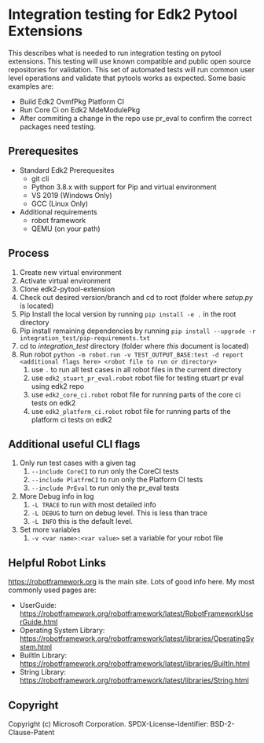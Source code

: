 # Integration testing for Edk2 Pytool Extensions

This describes what is needed to run integration testing on pytool extensions.  This testing will use known compatible and public open source repositories for validation.  This set of automated tests will run common user level operations and validate that pytools works as expected. Some basic examples are:

* Build Edk2 OvmfPkg Platform CI
* Run Core Ci on Edk2 MdeModulePkg
* After commiting a change in the repo use pr_eval to confirm the correct packages need testing.

## Prerequesites

* Standard Edk2 Prerequesites
  * git cli
  * Python 3.8.x with support for Pip and virtual environment
  * VS 2019 (Windows Only)
  * GCC (Linux Only)
* Additional requirements
  * robot framework
  * QEMU (on your path)

## Process

1. Create new virtual environment
2. Activate virtual environment
3. Clone edk2-pytool-extension
4. Check out desired version/branch and cd to root (folder where *setup.py* is located)
5. Pip Install the local version by running `pip install -e .` in the root directory
6. Pip install remaining dependencies by running `pip install --upgrade -r integration_test/pip-requirements.txt`
7. cd to *integration_test* directory (folder where *this* document is located)
8. Run robot `python -m robot.run -v TEST_OUTPUT_BASE:test -d report <additional flags here> <robot file to run or directory>`
   1. use `.` to run all test cases in all robot files in the current directory
   2. use `edk2_stuart_pr_eval.robot` robot file for testing stuart pr eval using edk2 repo
   3. use `edk2_core_ci.robot` robot file for running parts of the core ci tests on edk2
   4. use `edk2_platform_ci.robot` robot file for running parts of the platform ci tests on edk2

## Additional useful CLI flags

1. Only run test cases with a given tag
   1. `--include CoreCI` to run only the CoreCI tests
   2. `--include PlatfrmCI` to run only the Platform CI tests
   3. `--include PrEval` to run only the pr_eval tests
2. More Debug info in log
   1. `-L TRACE` to run with most detailed info
   2. `-L DEBUG` to turn on debug level.  This is less than trace
   3. `-L INFO` this is the default level.
3. Set more variables
   1. `-v <var name>:<var value>` set a variable for your robot file

## Helpful Robot Links

https://robotframework.org is the main site.  Lots of good info here.  My most commonly used pages are:
  * UserGuide: https://robotframework.org/robotframework/latest/RobotFrameworkUserGuide.html
  * Operating System Library: https://robotframework.org/robotframework/latest/libraries/OperatingSystem.html
  * BuiltIn Library: https://robotframework.org/robotframework/latest/libraries/BuiltIn.html
  * String Library: https://robotframework.org/robotframework/latest/libraries/String.html

## Copyright

Copyright (c) Microsoft Corporation.
SPDX-License-Identifier: BSD-2-Clause-Patent